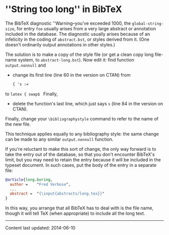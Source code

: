 # ''String too long'' in BibTeX

The BibTeX diagnostic ''Warning&ndash;you've exceeded 1000, the
`global-string-size`, for entry `foo` usually arises
from a very large abstract or annotation included in the database.
The diagnostic usually arises because of an infelicity in the coding of
`abstract.bst`, or styles derived from it.  (One doesn't
ordinarily output annotations in other styles.)

The solution is to make a copy of the style file (or get a clean copy
long file-name system, to `abstract-long.bst`).  Now edit it: find
function `output.nonnull` and
  

-  change its first line (line 60 in the version on CTAN)
    from
    ```latex
    { 's :=
    ```
  to
    ```latex
    { swap$
    ```
  Finally,
-  delete the function's last line, which just says `s`
    (line 84 in the version on CTAN).

Finally, change your `\bibliographystyle` command to refer to the
name of the new file.

This technique applies equally to any bibliography style: the same
change can be made to any similar `output.nonnull` function.

If you're reluctant to make this sort of change, the only way forward
is to take the entry out of the database, so that you don't encounter
BibTeX's limit, but you may need to retain the entry because it
will be included in the typeset document.  In such cases, put the body
of the entry in a separate file:
```bibtex
@article{long.boring,
  author =    "Fred Verbose",
  ...
  abstract =  "{\input{abstracts/long.tex}}"
}
```
In this way, you arrange that all BibTeX has to deal with is the
file name, though it will tell TeX (when appropriate) to include
all the long text.


----

Content last updated: 2014-06-10
